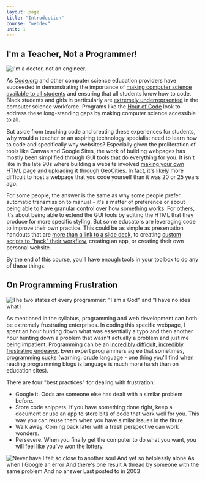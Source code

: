 ```yaml
---
layout: page
title: "Introduction"
course: "webdev"
unit: 1
---
```

## I'm a Teacher, Not a Programmer!
<div class="text-center">
	<img src="https://memegenerator.net/img/instances/65498921.jpg" alt="I'm a doctor, not an engineer.">
</div>

As [Code.org](https://code.org) and other computer science education providers have succeeded in demonstrating the importance of [making computer science available to all students](https://services.google.com/fh/files/misc/computer-science-education-in-us-k12schools-2020-report.pdf) and ensuring that all students know how to code. Black students and girls in particularly are [extremely underreprsented](https://kstatic.googleusercontent.com/files/25badfc6b6d1b33f3b87372ff7545d79261520d821e6ee9a82c4ab2de42a01216be2156bc5a60ae3337ffe7176d90b8b2b3000891ac6e516a650ecebf0e3f866) in the computer science workforce. Programs like the [Hour of Code](https://hourofcode.com/us) look to address these long-standing gaps by making computer science accessible to all. 

But aside from teaching code and creating these experiences for students, why would a teacher or an aspiring technology specialist need to learn how to code and specifically why websites? Especially given the proliferation of tools like Canvas and Google Sites, the work of building webpages has mostly been simplified through GUI tools that do everything for you. It isn't like in the late 90s where building a website involved [making your own HTML page and uploading it through GeoCities](https://www.bloomberg.com/news/articles/2019-01-22/remembering-geocities-the-suburbia-of-the-early-web). In fact, it's likely more difficult to host a webpage that you code yourself than it was 20 or 25 years ago. 

For some people, the answer is the same as why some people prefer automatic transmission to manual - it's a matter of preference or about being able to have granular control over how something works. For others, it's about being able to extend the GUI tools by editing the HTML that they produce for more specific styling. But some educators are leveraging code to improve their own practice. This could be as simple as presentation handouts that are [more than a link to a slide deck](https://mjsamberg.github.io/resourceguides/accessibility/), to creating [custom scripts to "hack" their workflow](https://blog.ohheybrian.com/2020/10/sending-charts-from-google-forms/), creating an app, or creating their own personal website. 

By the end of this course, you'll have enough tools in your toolbox to do any of these things.

## On Programming Frustration
<div class="text-center">
	<img src="https://qph.fs.quoracdn.net/main-qimg-6b83ad0a472c63f5da778da420dcf04b" alt='The two states of every programmer: "I am a God" and "I have no idea what I'm doing"'>
</div>

As mentioned in the syllabus, programming and web development can both be extremely frustrating enterprises. In coding this specific webpage, I spent an hour hunting down what was essentially a typo and then another hour hunting down a problem that wasn't actually a problem and just me being impatient. Programming can be an [incredibly difficult, incredibly frustrating endeavor](https://josephg.com/blog/what-i-tell-all-new-programmers/). Even expert programmers agree that sometimes, [programming sucks](https://www.stilldrinking.org/programming-sucks) (warning: crude language - one thing you'll find when reading programming blogs is language is much more harsh than on education sites).

There are four "best practices" for dealing with frustration:
* Google it. Odds are someone else has dealt with a similar problem before.
* Store code snippets. If you have something done right, keep a document or use an app to store bits of code that work well for you. This way you can reuse them when you have similar issues in the fiture. 
* Walk away. Coming back later with a fresh perspective can work wonders.
* Persevere. When you finally get the computer to do what you want, you will feel like you've won the lottery.

<div class="text-center">
	<img src="https://imgs.xkcd.com/comics/wisdom_of_the_ancients.png" alt="Never have I felt so close to another soul
And yet so helplessly alone
As when I Google an error
And there's one result
A thread by someone with the same problem
And no answer
Last posted to in 2003">
</div>